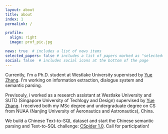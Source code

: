 ```yaml
---
layout: about  
title: about  
index: 1  
permalink: /  

profile:
  align: right
  image: prof_pic.jpg

news: true  # includes a list of news items
selected_papers: false # includes a list of papers marked as "selected={true}"
social: false  # includes social icons at the bottom of the page
---
```


Currently, I'm a Ph.D. student at Westlake University supervised by [Yue Zhang](https://frcchang.github.io). I'm working on information extraction, dialogue system and semantic parsing.

Previsouly, i worked as a research assistant at Westlake University and SUTD (Singapore University of Techlogy and Design) supervised by [Yue Zhang](https://frcchang.github.io).  I received both my MSc degree and undergraduate degree on CS from NUAA (Nanjing University of Aeronautics and Astronautics), China.

We build a Chinese Text-to-SQL dataset and start the Chinese semantic parsing and Text-to-SQL challenge: [CSpider 1.0](https://taolusi.github.io/CSpider-explorer/). Call for participation! 